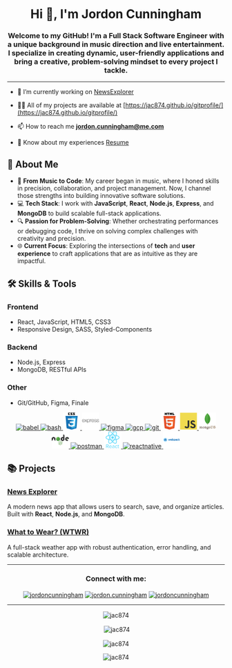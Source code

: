<h1 align="center">Hi 👋, I'm Jordon Cunningham</h1>
<h3 align="center">Welcome to my GitHub! I'm a Full Stack Software Engineer with a unique background in music direction and live entertainment. I specialize in creating dynamic, user-friendly applications and bring a creative, problem-solving mindset to every project I tackle.
</h3>

---



- 🔭 I’m currently working on [NewsExplorer](https://github.com/JAC874/news-explorer-frontend)

- 👨‍💻 All of my projects are available at [https://jac874.github.io/gitprofile/](https://jac874.github.io/gitprofile/)

- 📫 How to reach me **jordon.cunningham@me.com**

- 📄 Know about my experiences [Resume](https://file.notion.so/f/f/596e206e-5d62-42cd-9aa2-bad31376e5ad/587f9738-d219-4132-a218-635a03f6a15f/Cunningham_Resume_(Tech_2024).pdf?table=block&id=14dd1b56-727f-8035-98a8-c472ecfff397&spaceId=596e206e-5d62-42cd-9aa2-bad31376e5ad&expirationTimestamp=1733004000000&signature=mPTss9bdLgSjGKcA5spfnXImOl2tJ9A47-ivoa3rfVg&downloadName=Cunningham+Resume+%28Tech+2024%29.pdf)


## 🌟 About Me

- 🎵 **From Music to Code**: My career began in music, where I honed skills in precision, collaboration, and project management. Now, I channel those strengths into building innovative software solutions.  
- 💻 **Tech Stack**: I work with **JavaScript**, **React**, **Node.js**, **Express**, and **MongoDB** to build scalable full-stack applications.  
- 🔍 **Passion for Problem-Solving**: Whether orchestrating performances or debugging code, I thrive on solving complex challenges with creativity and precision.  
- 🌐 **Current Focus**: Exploring the intersections of **tech** and **user experience** to craft applications that are as intuitive as they are impactful.



## 🛠️ Skills & Tools

### Frontend
- React, JavaScript, HTML5, CSS3  
- Responsive Design, SASS, Styled-Components  

### Backend
- Node.js, Express  
- MongoDB, RESTful APIs  

### Other
- Git/GitHub, Figma, Finale  



<p align="center"> <a href="https://babeljs.io/" target="_blank" rel="noreferrer"> <img src="https://www.vectorlogo.zone/logos/babeljs/babeljs-icon.svg" alt="babel" width="40" height="40"/> </a> <a href="https://www.gnu.org/software/bash/" target="_blank" rel="noreferrer"> <img src="https://www.vectorlogo.zone/logos/gnu_bash/gnu_bash-icon.svg" alt="bash" width="40" height="40"/> </a> <a href="https://www.w3schools.com/css/" target="_blank" rel="noreferrer"> <img src="https://raw.githubusercontent.com/devicons/devicon/master/icons/css3/css3-original-wordmark.svg" alt="css3" width="40" height="40"/> </a> <a href="https://expressjs.com" target="_blank" rel="noreferrer"> <img src="https://raw.githubusercontent.com/devicons/devicon/master/icons/express/express-original-wordmark.svg" alt="express" width="40" height="40"/> </a> <a href="https://www.figma.com/" target="_blank" rel="noreferrer"> <img src="https://www.vectorlogo.zone/logos/figma/figma-icon.svg" alt="figma" width="40" height="40"/> </a> <a href="https://cloud.google.com" target="_blank" rel="noreferrer"> <img src="https://www.vectorlogo.zone/logos/google_cloud/google_cloud-icon.svg" alt="gcp" width="40" height="40"/> </a> <a href="https://git-scm.com/" target="_blank" rel="noreferrer"> <img src="https://www.vectorlogo.zone/logos/git-scm/git-scm-icon.svg" alt="git" width="40" height="40"/> </a> <a href="https://www.w3.org/html/" target="_blank" rel="noreferrer"> <img src="https://raw.githubusercontent.com/devicons/devicon/master/icons/html5/html5-original-wordmark.svg" alt="html5" width="40" height="40"/> </a> <a href="https://developer.mozilla.org/en-US/docs/Web/JavaScript" target="_blank" rel="noreferrer"> <img src="https://raw.githubusercontent.com/devicons/devicon/master/icons/javascript/javascript-original.svg" alt="javascript" width="40" height="40"/> </a> <a href="https://www.mongodb.com/" target="_blank" rel="noreferrer"> <img src="https://raw.githubusercontent.com/devicons/devicon/master/icons/mongodb/mongodb-original-wordmark.svg" alt="mongodb" width="40" height="40"/> </a> <a href="https://nodejs.org" target="_blank" rel="noreferrer"> <img src="https://raw.githubusercontent.com/devicons/devicon/master/icons/nodejs/nodejs-original-wordmark.svg" alt="nodejs" width="40" height="40"/> </a> <a href="https://postman.com" target="_blank" rel="noreferrer"> <img src="https://www.vectorlogo.zone/logos/getpostman/getpostman-icon.svg" alt="postman" width="40" height="40"/> </a> <a href="https://reactjs.org/" target="_blank" rel="noreferrer"> <img src="https://raw.githubusercontent.com/devicons/devicon/master/icons/react/react-original-wordmark.svg" alt="react" width="40" height="40"/> </a> <a href="https://reactnative.dev/" target="_blank" rel="noreferrer"> <img src="https://reactnative.dev/img/header_logo.svg" alt="reactnative" width="40" height="40"/> </a> <a href="https://webpack.js.org" target="_blank" rel="noreferrer"> <img src="https://raw.githubusercontent.com/devicons/devicon/d00d0969292a6569d45b06d3f350f463a0107b0d/icons/webpack/webpack-original-wordmark.svg" alt="webpack" width="40" height="40"/> </a> </p>



## 📚 Projects

### **[News Explorer](https://github.com/your-username/news-explorer)**  
A modern news app that allows users to search, save, and organize articles. Built with **React**, **Node.js**, and **MongoDB**.

### **[What to Wear? (WTWR)](https://github.com/your-username/wtwr-backend)**  
A full-stack weather app with robust authentication, error handling, and scalable architecture.

---





<h3 align="center">Connect with me:</h3>
<p align="center">
<a href="https://linkedin.com/in/jordoncunningham" target="blank"><img align="center" src="https://raw.githubusercontent.com/rahuldkjain/github-profile-readme-generator/master/src/images/icons/Social/linked-in-alt.svg" alt="jordoncunningham" height="30" width="40" /></a>
<a href="https://fb.com/jordon.cunningham" target="blank"><img align="center" src="https://raw.githubusercontent.com/rahuldkjain/github-profile-readme-generator/master/src/images/icons/Social/facebook.svg" alt="jordon.cunningham" height="30" width="40" /></a>
<a href="https://instagram.com/jordoncunningham" target="blank"><img align="center" src="https://raw.githubusercontent.com/rahuldkjain/github-profile-readme-generator/master/src/images/icons/Social/instagram.svg" alt="jordoncunningham" height="30" width="40" /></a>
</p>

---


<p align="center"><img align="center" src="https://github-readme-stats.vercel.app/api/top-langs?username=jac874&show_icons=true&locale=en&layout=compact" alt="jac874" /></p>

<p align="center">&nbsp;<img align="center" src="https://github-readme-stats.vercel.app/api?username=jac874&show_icons=true&locale=en" alt="jac874" /></p>

<p align="center"><img align="center" src="https://github-readme-streak-stats.herokuapp.com/?user=jac874&" alt="jac874" /></p>


<p align="center"> <img src="https://komarev.com/ghpvc/?username=jac874&label=Profile%20views&color=0e75b6&style=flat" alt="jac874" /> </p>

